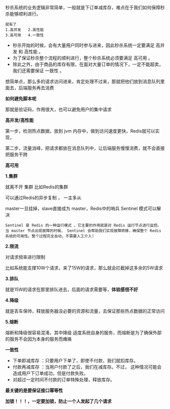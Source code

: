 秒杀系统的业务逻辑非常简单，一般就是下订单减库存，难点在于我们如何保障秒杀能够顺利进行。

```
就有了
1.高并发	2.高性能
3.高可用	4.一致性
```

- 秒杀开始的时候，会有大量用户同时参与进来，因此秒杀系统一定要满足 高并发 和 高性能 。
- 为了保证秒杀整个流程的顺利进行，整个秒杀系统必须要满足 高可用 。
- 除此之外，由于商品的库存有限，在面对大量订单的情况下，一定不能超卖，我们还需要保证 一致性 。

想简单点，那么多的请求访问进来，肯定处理不过来，那就把他们放到消息队列里面去，后端服务再去消费

**如何避免脚本呢**

那就是验证码，作用很大，也可以避免用户的集中请求

**高并发/高性能**

第一步，检测热点数据，放到 jvm 内存中，做到访问速度更快，Redis就可以实现，

第二步，流量消峰，把请求都放在消息队列中，让后端服务慢慢消费，就不会直接把服务干跨

**高可用**

**1.集群**

就离不开 集群  比如Redis的集群

可以通过Redis的异步复制 ， 一主多从

master一旦挂掉，slave直接成为 master，Redis中的哨兵 Sentinel 模式可以解决

```
Sentinel 是 Redis 的一种运行模式 ，它主要的作用就是对 Redis 运行节点进行监控。当 master 节点出现故障的时候， Sentinel 会帮助我们实现故障转移，确保整个 Redis 系统的可用性。整个过程完全自动，不需要人工介入!
```

**2.限流**

对请求频率进行限制

比如系统能支撑10W个请求，来了15W的请求，那么就会拦截掉这多余的5W请求

**3.排队**

就是15W的请求在那里排队进去，后面的请求需要等，**体验感很不好**

**4.降级**

就是丢车保帅，释放服务器没必要的资源和流量，去保证那些热点数据的正常访问

**5.熔断**

熔断和降级很容易混淆，其中降级 适度系统自身的服务，而熔断是为了确保外部的服务不会因为本身的服务而瘫痪

**一致性**

- 下单即减库存 ：只要用户下单了，即使不付款，我们就扣库存。
- 付款再减库存 ：当用户付款了之后，我们在减库存。不过， 这种情况可能会造成用户下订单成功，但是付款失败。
- 对超过一定时间不付款的订单特殊处理，释放库存。

**最关键的是要保证接口幂等性**

**加锁！！！，一定要加锁，防止一个人发起了几个请求**